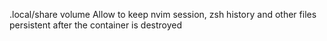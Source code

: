 .local/share volume
Allow to keep nvim session, zsh history and other files 
persistent after the container is destroyed
